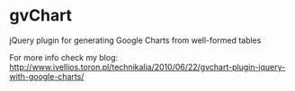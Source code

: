 gvChart
=======

jQuery plugin for generating Google Charts from well-formed tables

For more info check my blog: http://www.ivellios.toron.pl/technikalia/2010/06/22/gvchart-plugin-jquery-with-google-charts/